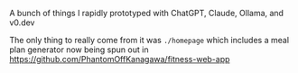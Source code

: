 A bunch of things I rapidly prototyped with ChatGPT, Claude, Ollama, and v0.dev

The only thing to really come from it was `./homepage` which includes a meal plan generator now being spun out in https://github.com/PhantomOffKanagawa/fitness-web-app
